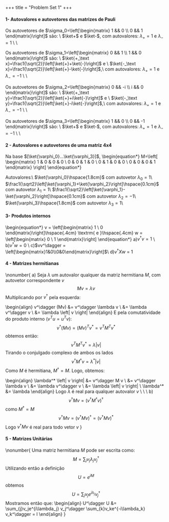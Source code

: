 +++
title = "Problem Set 1"
+++

#### 1- Autovalores e autovetores das matrizes de Pauli

Os autovetores de 
$\sigma_0=\left[\begin{matrix}
    1 && 0 \\
    0 && 1
\end{matrix}\right]$ são: \\
$\ket+$ e $\ket-$, com autovalores: 
$\lambda_+=1$ e $\lambda_-=1$ 
\\ \\

Os autovetores de 
$\sigma_1=\left[\begin{matrix}
    0 && 1 \\
    1 && 0
\end{matrix}\right]$ são: \\
$\ket{+_\text x}=\frac1{\sqrt{2}}\left[\ket{+}+\ket{-}\right]$ e \\ $\ket{-_\text x}=\frac1{\sqrt{2}}\left[\ket{+}-\ket{-}\right]$,\\ com autovalores: 
$\lambda_{+}=1$ e $\lambda_-=-1$
\\ \\ 

Os autovetores de 
$\sigma_2=\left[\begin{matrix}
    0 && -i \\
    i && 0
\end{matrix}\right]$ são: \\
$\ket{+_\text y}=\frac1{\sqrt{2}}\left[\ket{+}+i\ket{-}\right]$
e \\ $\ket{-_\text y}=\frac1{\sqrt{2}}\left[\ket{+}-i\ket{-}\right]$,\\ com autovalores: 
$\lambda_{+}=1$ e $\lambda_-=-1$
\\ \\ 

Os autovetores de
$\sigma_3=\left[\begin{matrix}
    1 && 0 \\
    0 && -1
\end{matrix}\right]$ são: \\
$\ket+$ e $\ket-$, com autovalores: 
$\lambda_+=1$ e $\lambda_-=-1$ 
\\ \\

#### 2 - Autovalores e autovetores de uma matriz 4x4
Na base $[\ket{\varphi_0}...\ket{\varphi_3}]$,
\begin{equation*}
    M=\left[ \begin{matrix}
        1 & 0 & 0 & 0 \\
        0 & 0 & 1 & 0 \\
        0 & 1 & 0 & 0 \\
        0 & 0 & 0 & 1
    \end{matrix} \right]
\end{equation*}

Autovalores:\\
$\ket{\varphi_0}\hspace{1.8cm}$ com autovetor $\lambda_0=1$\\
$\frac1{\sqrt2}\left[\ket{\varphi_1}+\ket{\varphi_2}\right]\hspace{0.1cm}$ com autovetor $\lambda_1=1$\\
$\frac1{\sqrt2}\left[\ket{\varphi_1}-\ket{\varphi_2}\right]\hspace{0.1cm}$ com autovetor $\lambda_2=-1$\\
$\ket{\varphi_3}\hspace{1.8cm}$ com autovetor $\lambda_3=1$\\


#### 3- Produtos internos
\begin{equation*}
    v = \left[\begin{matrix}
        1 \\ 0
    \end{matrix}\right]\hspace{.4cm} \textrm{ e }\hspace{.4cm} w = \left[\begin{matrix}
        0 \\ 1
    \end{matrix}\right]
\end{equation*}
a)$v^\dagger v = 1$ \\
b)$v^\dagger w = 0$ \\
c)$vv^\dagger = \left[\begin{matrix}1&0\\0&0\end{matrix}\right]$\\
d)$v^\dagger Xw$ = 1


#### 4 - Matrizes hermitianas
\nonumber{
a) Seja $\lambda$ um autovalor qualquer da matriz hermitiana $M$, com autovetor correspondente $v$
$$Mv=\lambda v$$
Multiplicando por $v^\dagger$ pela esquerda:

\begin{align}
    v^\dagger (Mv) &= v^\dagger \lambda v \\
    &= \lambda v^\dagger v \\
    &= \lambda \left| v \right| 
\end{align}
E pela comutatividade do produto interno ($v^Tu=u^Tv$):
$$
    v^\dagger (Mv) = (Mv)^Tv^*=v^TM^Tv^*
$$
obtemos então:
$$
    v^TM^Tv^* = \lambda \left| v \right| 
$$
Tirando o conjulgado complexo de ambos os lados
$$
    v^\dagger M^\dagger v = \lambda^* \left| v \right| 
$$
Como $M$ é hermitiana, $M^\dagger=M$. Logo, obtemos:

\begin{align}
    \lambda^* \left| v \right| &= v^\dagger M v \\
    &= v^\dagger \lambda v \\
    &= \lambda v^\dagger v \\
    &= \lambda \left| v \right| \\
    \lambda^* &= \lambda
\end{align}
Logo $\lambda$ é real para qualquer autovalor $v$
\\ \\ \\
b) 
$$
    v^\dagger M v = \left(v^\dagger M^\dagger v\right)^\dagger
$$
como $M^\dagger=M$
$$
    v^\dagger M v = \left(v^\dagger M v\right)^\dagger=\left(v^\dagger M v\right)^*
$$
Logo $v^\dagger M v$ é real para todo vetor $v$
}

#### 5 - Matrizes Unitárias
\nonumber{
Uma matriz hermitiana $M$ pode ser escrita como:
$$
    M = \sum_{j}v_j\lambda_j v_j^\dagger
$$
Utilizando então a definição
$$
    U = e^{iM}
$$
obtemos
$$
    U =  \sum_{j}v_je^{i\lambda_j} v_j^\dagger
$$
Mostramos então que:
\begin{align}
    U^\dagger U &= \sum_{j}v_je^{i\lambda_j} v_j^\dagger  \sum_{k}v_ke^{-i\lambda_k} v_k^\dagger = I
\end{align}
}